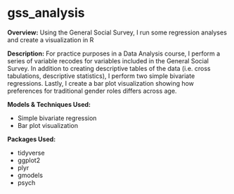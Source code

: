 # gss_analysis
**Overview:** Using the General Social Survey, I run some regression analyses and create a visualization in R

**Description:** For practice purposes in a Data Analysis course, I perform a series of variable recodes for variables included in the General Social Survey. In addition to creating descriptive tables of the data (i.e. cross tabulations, descriptive statistics), I perform two simple bivariate regressions. Lastly, I create a bar plot visualization showing how preferences for traditional gender roles differs across age.

**Models & Techniques Used:**
- Simple bivariate regression
- Bar plot visualization

**Packages Used:**
- tidyverse
- ggplot2
- plyr
- gmodels
- psych
